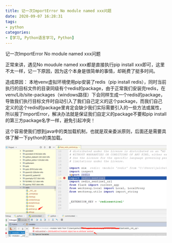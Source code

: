 ```yaml
---
title: 记一次ImportError No module named xxx问题
date: 2020-09-07 16:28:31
tags:
- python
categories:
- [学习, Python语言学习, Python]
---
```


记一次ImportError No module named xxx问题

正常来讲，遇见No moudule named xxx都是直接执行pip install xxx即可，这里不太一样，记一下原因，因为这个本身是很简单的事情，却耗费了挺多时间。


造成原因：
本地venv虚拟环境使用pip安装了redis（pip install redis），同时当前执行的目标文件的目录同级有个redis的package，由于正常我们安装完redis，在venv/Lib/site-packages（windows路径）下会同样生成一个redis的package，导致我们执行目标文件时自动引入了我们自己定义的这个package，而我们自己定义的这个redis的package里肯定会缺少我们实际需要引入的一些方法或属性，所以报了ImportError，解决办法就是保证我们自定义的package不要和pip install的第三方package名字一样，避免引起冲突！

这个容易使我们想到java中的类加载机制，也就是双亲委派原则，后面还是需要具体了解一下python的类加载。

![python02](../../../../images/python02.png)
